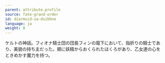 ```yaml
---
parent: attribute.profile
source: fate-grand-order
id: diarmuid-ua-duibhne
language: ja
weight: 0
---
```


ケルトの神話。フィオナ騎士団の団長フィンの麾下において、指折りの騎士であり、美貌の持ち主だった。頬に妖精からおくられたほくろがあり、乙女達の心をときめかす魔力を持つ。
